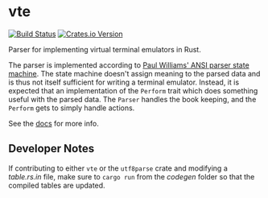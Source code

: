 vte
===

[![Build Status](https://travis-ci.org/alacritty/vte.svg?branch=master)](https://travis-ci.org/alacritty/vte)
[![Crates.io Version](https://img.shields.io/crates/v/vte.svg)](https://crates.io/crates/vte/)

Parser for implementing virtual terminal emulators in Rust.

The parser is implemented according to [Paul Williams' ANSI parser state
machine]. The state machine doesn't assign meaning to the parsed data and is
thus not itself sufficient for writing a terminal emulator. Instead, it is
expected that an implementation of the `Perform` trait which does something
useful with the parsed data. The `Parser` handles the book keeping, and the
`Perform` gets to simply handle actions.

See the [docs] for more info.

## Developer Notes

If contributing to either `vte` or the `utf8parse` crate and modifying a
_table.rs.in_ file, make sure to `cargo run` from the _codegen_ folder so that
the compiled tables are updated.

[Paul Williams' ANSI parser state machine]: https://vt100.net/emu/dec_ansi_parser
[docs]: https://docs.rs/crate/vte/
